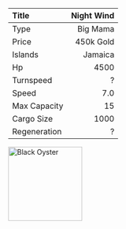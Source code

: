 |Title        | Night Wind
|:-|-:
|Type         | Big Mama     
|Price        | 450k Gold    
|Islands      | Jamaica
|Hp           | 4500
|Turnspeed    | ?
|Speed        | 7.0
|Max Capacity | 15
|Cargo Size   | 1000
|Regeneration | ?

<img src="assets/img/blackOyster.png" alt="Black Oyster" width="150px" length="150px">
